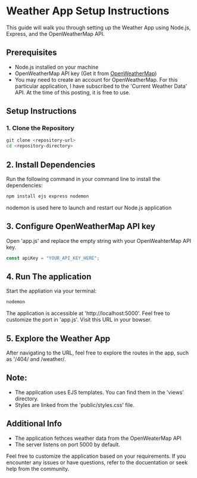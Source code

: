 # Weather App Setup Instructions

This guide will walk you through setting up the Weather App using Node.js, Express, and the OpenWeatherMap API.

## Prerequisites

- Node.js installed on your machine
- OpenWeatherMap API key (Get it from [OpenWeatherMap](https://openweathermap.org/api))
- You may need to create an account for OpenWeatherMap. For this particular application,
I have subscribed to the 'Current Weather Data' API. At the time of this posting, it is free to use.

## Setup Instructions

### 1. Clone the Repository

```bash
git clone <repository-url>
cd <repository-directory>
```

## 2. Install Dependencies

Run the following command in your command line to install the dependencies:

```bash
npm install ejs express nodemon
```
nodemon is used here to launch and restart our Node.js application

## 3. Configure OpenWeatherMap API key

Open 'app.js' and replace the empty string with your OpenWeahterMap API key.

```javascript
const apiKey = "YOUR_API_KEY_HERE";
```

## 4. Run The application

Start the appliation via your terminal: 
```bash
nodemon
```

The application is accessible at 'http://localhost:5000'. Feel free
to customize the port in 'app.js'. Visit this URL in your bowser.

## 5. Explore the Weather App
After navigating to the URL, feel free to explore the routes in the app, such as '/404/ and /weather/.

## Note:
- The application uses EJS templates. You can find them in the 'views' directory.
- Styles are linked from the 'public/styles.css' file. 

## Additional Info
- The application fethces weather data from the OpenWeaterMap API
- The server listens on port 5000 by default. 

Feel free to customize the application based on your requirements. 
If you encounter any issues or have questions, refer to the docuentation
or seek help from the community.



